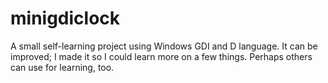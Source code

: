 # minigdiclock
A small self-learning project using Windows GDI and D language.
It can be improved;  I made it so I could learn more on a few things.  Perhaps others can use for learning, too.
